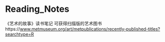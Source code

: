 # Reading_Notes
《艺术的故事》读书笔记
可获得扫描版的艺术图书https://www.metmuseum.org/art/metpublications/recently-published-titles?searchtype=R
